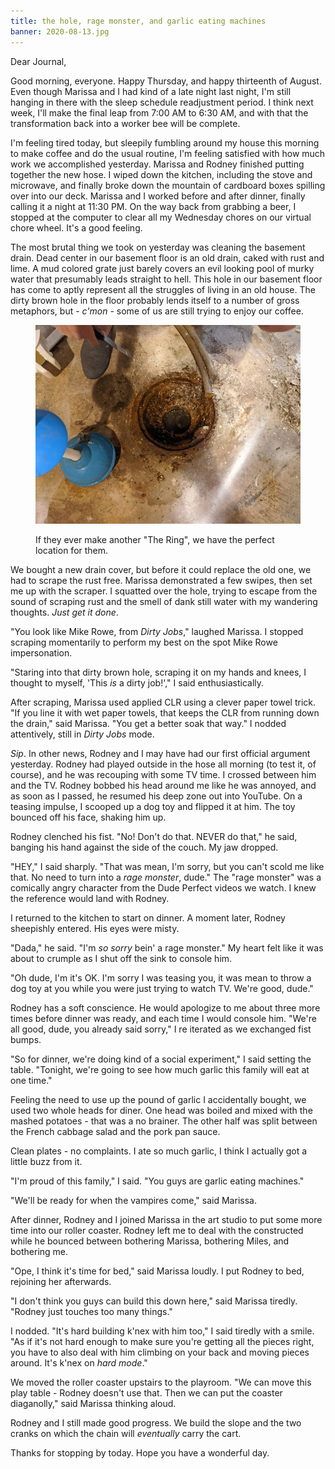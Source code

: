 ```yaml
---
title: the hole, rage monster, and garlic eating machines
banner: 2020-08-13.jpg
---
```


Dear Journal,

Good morning, everyone.  Happy Thursday, and happy thirteenth of
August.  Even though Marissa and I had kind of a late night last
night, I'm still hanging in there with the sleep schedule readjustment
period.  I think next week, I'll make the final leap from 7:00 AM to
6:30 AM, and with that the transformation back into a worker bee will
be complete.

I'm feeling tired today, but sleepily fumbling around my house this
morning to make coffee and do the usual routine, I'm feeling satisfied
with how much work we accomplished yesterday.  Marissa and Rodney
finished putting together the new hose.  I wiped down the kitchen,
including the stove and microwave, and finally broke down the mountain
of cardboard boxes spilling over into our deck.  Marissa and I worked
before and after dinner, finally calling it a night at 11:30 PM.  On
the way back from grabbing a beer, I stopped at the computer to clear
all my Wednesday chores on our virtual chore wheel.  It's a good
feeling.

The most brutal thing we took on yesterday was cleaning the basement
drain.  Dead center in our basement floor is an old drain, caked with
rust and lime.  A mud colored grate just barely covers an evil looking
pool of murky water that presumably leads straight to hell.  This hole
in our basement floor has come to aptly represent all the struggles of
living in an old house.  The dirty brown hole in the floor probably
lends itself to a number of gross metaphors, but - _c'mon_ - some of
us are still trying to enjoy our coffee.

<figure>
  <a href="/images/the-hole.jpg">
    <img alt="the hole" src="/images/the-hole.jpg"/>
  </a>
  <figcaption>
    <p>If they ever
make another "The Ring", we have the perfect location for them.</p>
  </figcaption>
</figure>

We bought a new drain cover, but before it could replace the old one,
we had to scrape the rust free.  Marissa demonstrated a few swipes,
then set me up with the scraper.  I squatted over the hole, trying to
escape from the sound of scraping rust and the smell of dank still
water with my wandering thoughts.  _Just get it done_.

"You look like Mike Rowe, from _Dirty Jobs_," laughed Marissa.  I
stopped scraping momentarily to perform my best on the spot Mike Rowe
impersonation.

"Staring into that dirty brown hole, scraping it on my hands and
knees, I thought to myself, 'This _is_ a dirty job!'," I said
enthusiastically.

After scraping, Marissa used applied CLR using a clever paper towel
trick.  "If you line it with wet paper towels, that keeps the CLR from
running down the drain," said Marissa.  "You get a better soak that
way."  I nodded attentively, still in _Dirty Jobs_ mode.

_Sip_.  In other news, Rodney and I may have had our first official
argument yesterday.  Rodney had played outside in the hose all morning
(to test it, of course), and he was recouping with some TV time.  I
crossed between him and the TV.  Rodney bobbed his head around me like
he was annoyed, and as soon as I passed, he resumed his deep zone out
into YouTube.  On a teasing impulse, I scooped up a dog toy and
flipped it at him.  The toy bounced off his face, shaking him up.

Rodney clenched his fist.  "No!  Don't do that.  NEVER do that," he
said, banging his hand against the side of the couch.  My jaw dropped.

"HEY," I said sharply.  "That was mean, I'm sorry, but you can't scold
me like that.  No need to turn into a _rage monster_, dude."  The
"rage monster" was a comically angry character from the Dude Perfect
videos we watch.  I knew the reference would land with Rodney.

I returned to the kitchen to start on dinner.  A moment later, Rodney
sheepishly entered.  His eyes were misty.

"Dada," he said.  "I'm _so sorry_ bein' a rage monster."  My heart
felt like it was about to crumple as I shut off the sink to console
him.

"Oh dude, I'm it's OK.  I'm sorry I was teasing you, it was mean to
throw a dog toy at you while you were just trying to watch TV.  We're
good, dude."

Rodney has a soft conscience.  He would apologize to me about three
more times before dinner was ready, and each time I would console him.
"We're all good, dude, you already said sorry," I re iterated as we
exchanged fist bumps.

"So for dinner, we're doing kind of a social experiment," I said
setting the table.  "Tonight, we're going to see how much garlic this
family will eat at one time."

Feeling the need to use up the pound of garlic I accidentally bought,
we used two whole heads for diner.  One head was boiled and mixed with
the mashed potatoes - that was a no brainer.  The other half was split
between the French cabbage salad and the pork pan sauce.

Clean plates - no complaints.  I ate so much garlic, I think I
actually got a little buzz from it.

"I'm proud of this family," I said.  "You guys are garlic eating
machines."

"We'll be ready for when the vampires come," said Marissa.

After dinner, Rodney and I joined Marissa in the art studio to put
some more time into our roller coaster.  Rodney left me to deal with
the constructed while he bounced between bothering Marissa, bothering
Miles, and bothering me.

"Ope, I think it's time for bed," said Marissa loudly.  I put Rodney
to bed, rejoining her afterwards.

"I don't think you guys can build this down here," said Marissa
tiredly.  "Rodney just touches too many things."

I nodded.  "It's hard building k'nex with him too," I said tiredly
with a smile.  "As if it's not hard enough to make sure you're getting
all the pieces right, you have to also deal with him climbing on your
back and moving pieces around.  It's k'nex on _hard mode_."

We moved the roller coaster upstairs to the playroom.  "We can move
this play table - Rodney doesn't use that.  Then we can put the
coaster diaganolly," said Marissa thinking aloud.

Rodney and I still made good progress.  We build the slope and the two
cranks on which the chain will _eventually_ carry the cart.

Thanks for stopping by today.  Hope you have a wonderful day.
